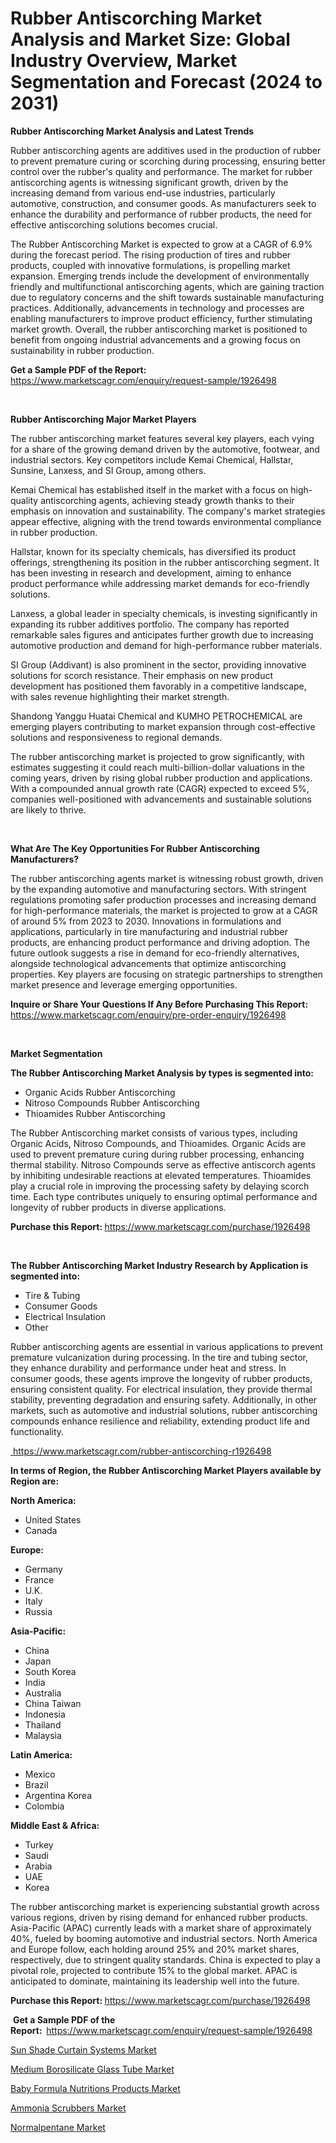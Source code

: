<p><h1>Rubber Antiscorching Market Analysis and Market Size: Global Industry Overview, Market Segmentation and Forecast (2024 to 2031)</h1></p><p><strong>Rubber Antiscorching Market Analysis and Latest Trends</strong></p>
<p><p>Rubber antiscorching agents are additives used in the production of rubber to prevent premature curing or scorching during processing, ensuring better control over the rubber's quality and performance. The market for rubber antiscorching agents is witnessing significant growth, driven by the increasing demand from various end-use industries, particularly automotive, construction, and consumer goods. As manufacturers seek to enhance the durability and performance of rubber products, the need for effective antiscorching solutions becomes crucial.</p><p>The Rubber Antiscorching Market is expected to grow at a CAGR of 6.9% during the forecast period. The rising production of tires and rubber products, coupled with innovative formulations, is propelling market expansion. Emerging trends include the development of environmentally friendly and multifunctional antiscorching agents, which are gaining traction due to regulatory concerns and the shift towards sustainable manufacturing practices. Additionally, advancements in technology and processes are enabling manufacturers to improve product efficiency, further stimulating market growth. Overall, the rubber antiscorching market is positioned to benefit from ongoing industrial advancements and a growing focus on sustainability in rubber production.</p></p>
<p><strong>Get a Sample PDF of the Report:&nbsp;</strong> <a href="https://www.marketscagr.com/enquiry/request-sample/1926498?utm_campaign=1684&utm_medium=2&utm_source=Github&utm_content=ia&utm_term=25102024&utm_id=rubber-antiscorching">https://www.marketscagr.com/enquiry/request-sample/1926498</a></p>
<p>&nbsp;</p>
<p><strong>Rubber Antiscorching Major Market Players</strong></p>
<p><p>The rubber antiscorching market features several key players, each vying for a share of the growing demand driven by the automotive, footwear, and industrial sectors. Key competitors include Kemai Chemical, Hallstar, Sunsine, Lanxess, and SI Group, among others.</p><p>Kemai Chemical has established itself in the market with a focus on high-quality antiscorching agents, achieving steady growth thanks to their emphasis on innovation and sustainability. The company's market strategies appear effective, aligning with the trend towards environmental compliance in rubber production.</p><p>Hallstar, known for its specialty chemicals, has diversified its product offerings, strengthening its position in the rubber antiscorching segment. It has been investing in research and development, aiming to enhance product performance while addressing market demands for eco-friendly solutions.</p><p>Lanxess, a global leader in specialty chemicals, is investing significantly in expanding its rubber additives portfolio. The company has reported remarkable sales figures and anticipates further growth due to increasing automotive production and demand for high-performance rubber materials.</p><p>SI Group (Addivant) is also prominent in the sector, providing innovative solutions for scorch resistance. Their emphasis on new product development has positioned them favorably in a competitive landscape, with sales revenue highlighting their market strength.</p><p>Shandong Yanggu Huatai Chemical and KUMHO PETROCHEMICAL are emerging players contributing to market expansion through cost-effective solutions and responsiveness to regional demands. </p><p>The rubber antiscorching market is projected to grow significantly, with estimates suggesting it could reach multi-billion-dollar valuations in the coming years, driven by rising global rubber production and applications. With a compounded annual growth rate (CAGR) expected to exceed 5%, companies well-positioned with advancements and sustainable solutions are likely to thrive.</p></p>
<p>&nbsp;</p>
<p><strong>What Are The Key Opportunities For Rubber Antiscorching Manufacturers?</strong></p>
<p><p>The rubber antiscorching agents market is witnessing robust growth, driven by the expanding automotive and manufacturing sectors. With stringent regulations promoting safer production processes and increasing demand for high-performance materials, the market is projected to grow at a CAGR of around 5% from 2023 to 2030. Innovations in formulations and applications, particularly in tire manufacturing and industrial rubber products, are enhancing product performance and driving adoption. The future outlook suggests a rise in demand for eco-friendly alternatives, alongside technological advancements that optimize antiscorching properties. Key players are focusing on strategic partnerships to strengthen market presence and leverage emerging opportunities.</p></p>
<p><strong>Inquire or Share Your Questions If Any Before Purchasing This Report:</strong> <a href="https://www.marketscagr.com/enquiry/pre-order-enquiry/1926498?utm_campaign=1684&utm_medium=2&utm_source=Github&utm_content=ia&utm_term=25102024&utm_id=rubber-antiscorching">https://www.marketscagr.com/enquiry/pre-order-enquiry/1926498</a></p>
<p>&nbsp;</p>
<p><strong>Market Segmentation</strong></p>
<p><strong>The Rubber Antiscorching Market Analysis by types is segmented into:</strong></p>
<p><ul><li>Organic Acids Rubber Antiscorching</li><li>Nitroso Compounds Rubber Antiscorching</li><li>Thioamides Rubber Antiscorching</li></ul></p>
<p><p>The Rubber Antiscorching market consists of various types, including Organic Acids, Nitroso Compounds, and Thioamides. Organic Acids are used to prevent premature curing during rubber processing, enhancing thermal stability. Nitroso Compounds serve as effective antiscorch agents by inhibiting undesirable reactions at elevated temperatures. Thioamides play a crucial role in improving the processing safety by delaying scorch time. Each type contributes uniquely to ensuring optimal performance and longevity of rubber products in diverse applications.</p></p>
<p><strong>Purchase this Report:&nbsp;</strong><a href="https://www.marketscagr.com/purchase/1926498?utm_campaign=1684&utm_medium=2&utm_source=Github&utm_content=ia&utm_term=25102024&utm_id=rubber-antiscorching">https://www.marketscagr.com/purchase/1926498</a></p>
<p>&nbsp;</p>
<p><strong>The Rubber Antiscorching Market Industry Research by Application is segmented into:</strong></p>
<p><ul><li>Tire & Tubing</li><li>Consumer Goods</li><li>Electrical Insulation</li><li>Other</li></ul></p>
<p><p>Rubber antiscorching agents are essential in various applications to prevent premature vulcanization during processing. In the tire and tubing sector, they enhance durability and performance under heat and stress. In consumer goods, these agents improve the longevity of rubber products, ensuring consistent quality. For electrical insulation, they provide thermal stability, preventing degradation and ensuring safety. Additionally, in other markets, such as automotive and industrial solutions, rubber antiscorching compounds enhance resilience and reliability, extending product life and functionality.</p></p>
<p><a href="https://www.marketscagr.com/rubber-antiscorching-r1926498?utm_campaign=1684&utm_medium=2&utm_source=Github&utm_content=ia&utm_term=25102024&utm_id=rubber-antiscorching">&nbsp;https://www.marketscagr.com/rubber-antiscorching-r1926498</a></p>
<p><strong>In terms of Region, the Rubber Antiscorching Market Players available by Region are:</strong></p>
<p>
    <p> <strong> North America: </strong>
        <ul>
            <li>United States</li>
            <li>Canada</li>
        </ul>
        </p> 
    <p> <strong> Europe: </strong>
        <ul>
            <li>Germany</li>
            <li>France</li>
            <li>U.K.</li>
            <li>Italy</li>
            <li>Russia</li>
        </ul>
        </p> 
    <p> <strong> Asia-Pacific: </strong>
        <ul>
            <li>China</li>
            <li>Japan</li>
            <li>South Korea</li>
            <li>India</li>
            <li>Australia</li>
            <li>China Taiwan</li>
            <li>Indonesia</li>
            <li>Thailand</li>
            <li>Malaysia</li>
        </ul>
        </p> 
    <p> <strong> Latin America: </strong>
        <ul>
            <li>Mexico</li>
            <li>Brazil</li>
            <li>Argentina Korea</li>
            <li>Colombia</li>
        </ul>
        </p> 
    <p> <strong> Middle East & Africa: </strong>
        <ul>
            <li>Turkey</li>
            <li>Saudi</li>
            <li>Arabia</li>
            <li>UAE</li>
            <li>Korea</li>
        </ul>
    </p>
    </p>
<p><p>The rubber antiscorching market is experiencing substantial growth across various regions, driven by rising demand for enhanced rubber products. Asia-Pacific (APAC) currently leads with a market share of approximately 40%, fueled by booming automotive and industrial sectors. North America and Europe follow, each holding around 25% and 20% market shares, respectively, due to stringent quality standards. China is expected to play a pivotal role, projected to contribute 15% to the global market. APAC is anticipated to dominate, maintaining its leadership well into the future.</p></p>
<p><strong>Purchase this Report: </strong><a href="https://www.marketscagr.com/purchase/1926498?utm_campaign=1684&utm_medium=2&utm_source=Github&utm_content=ia&utm_term=25102024&utm_id=rubber-antiscorching">https://www.marketscagr.com/purchase/1926498</a></p>
<p>&nbsp;<strong>Get a Sample PDF of the Report:&nbsp;&nbsp;</strong><a href="https://www.marketscagr.com/enquiry/request-sample/1926498?utm_campaign=1684&utm_medium=2&utm_source=Github&utm_content=ia&utm_term=25102024&utm_id=rubber-antiscorching">https://www.marketscagr.com/enquiry/request-sample/1926498</a></p>
<p><strong></strong></p>
<p><p><a href="https://www.linkedin.com/pulse/sun-shade-curtain-systems-market-penetration-strategies-untapped-bhzje?utm_campaign=1684&utm_medium=2&utm_source=Github&utm_content=ia&utm_term=25102024&utm_id=rubber-antiscorching">Sun Shade Curtain Systems Market</a></p><p><a href="https://www.linkedin.com/pulse/medium-borosilicate-glass-tube-market-research-report-exploring-nqi4f?utm_campaign=1684&utm_medium=2&utm_source=Github&utm_content=ia&utm_term=25102024&utm_id=rubber-antiscorching">Medium Borosilicate Glass Tube Market</a></p><p><a href="https://www.linkedin.com/pulse/market-forecasting-change-global-baby-formula-nutritions-products-olirf?utm_campaign=1684&utm_medium=2&utm_source=Github&utm_content=ia&utm_term=25102024&utm_id=rubber-antiscorching">Baby Formula Nutritions Products Market</a></p><p><a href="https://issuu.com/reportprime-2/docs/ammonia-scrubbers-market-size-2030._d516ba58793dc1?utm_campaign=1684&utm_medium=2&utm_source=Github&utm_content=ia&utm_term=25102024&utm_id=rubber-antiscorching">Ammonia Scrubbers Market</a></p><p><a href="https://www.linkedin.com/pulse/normalpentane-market-global-share-ranking-overall-sales-demand-mbkqf?utm_campaign=1684&utm_medium=2&utm_source=Github&utm_content=ia&utm_term=25102024&utm_id=rubber-antiscorching">Normalpentane Market</a></p></p>